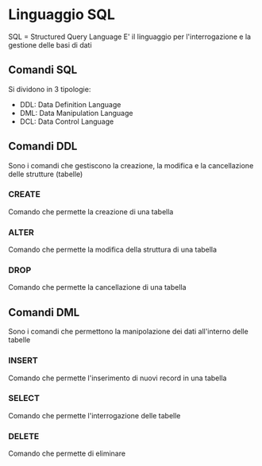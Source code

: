# Linguaggio SQL
SQL = Structured Query Language
E' il linguaggio per l'interrogazione e la gestione delle basi di dati

## Comandi SQL
Si dividono in 3 tipologie:
- DDL: Data Definition Language
- DML: Data Manipulation Language
- DCL: Data Control Language

## Comandi DDL
Sono i comandi che gestiscono la creazione, la modifica e la cancellazione delle strutture (tabelle)

### CREATE
Comando che permette la creazione di una tabella
### ALTER
Comando che permette la modifica della struttura di una tabella
### DROP
Comando che permette la cancellazione di una tabella

## Comandi DML
Sono i comandi che permettono la manipolazione dei dati all'interno delle tabelle

### INSERT
Comando che permette l'inserimento di nuovi record in una tabella
### SELECT
Comando che permette l'interrogazione delle tabelle
### DELETE
Comando che permette di eliminare
<!--stackedit_data:
eyJoaXN0b3J5IjpbLTEyNjE2NDg1NzJdfQ==
-->